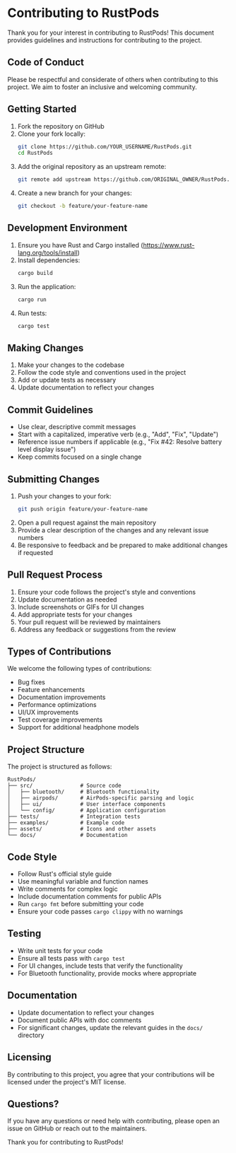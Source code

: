 # Contributing to RustPods

Thank you for your interest in contributing to RustPods! This document provides guidelines and instructions for contributing to the project.

## Code of Conduct

Please be respectful and considerate of others when contributing to this project. We aim to foster an inclusive and welcoming community.

## Getting Started

1. Fork the repository on GitHub
2. Clone your fork locally:
   ```sh
   git clone https://github.com/YOUR_USERNAME/RustPods.git
   cd RustPods
   ```
3. Add the original repository as an upstream remote:
   ```sh
   git remote add upstream https://github.com/ORIGINAL_OWNER/RustPods.git
   ```
4. Create a new branch for your changes:
   ```sh
   git checkout -b feature/your-feature-name
   ```

## Development Environment

1. Ensure you have Rust and Cargo installed (https://www.rust-lang.org/tools/install)
2. Install dependencies:
   ```sh
   cargo build
   ```
3. Run the application:
   ```sh
   cargo run
   ```
4. Run tests:
   ```sh
   cargo test
   ```

## Making Changes

1. Make your changes to the codebase
2. Follow the code style and conventions used in the project
3. Add or update tests as necessary
4. Update documentation to reflect your changes

## Commit Guidelines

- Use clear, descriptive commit messages
- Start with a capitalized, imperative verb (e.g., "Add", "Fix", "Update")
- Reference issue numbers if applicable (e.g., "Fix #42: Resolve battery level display issue")
- Keep commits focused on a single change

## Submitting Changes

1. Push your changes to your fork:
   ```sh
   git push origin feature/your-feature-name
   ```
2. Open a pull request against the main repository
3. Provide a clear description of the changes and any relevant issue numbers
4. Be responsive to feedback and be prepared to make additional changes if requested

## Pull Request Process

1. Ensure your code follows the project's style and conventions
2. Update documentation as needed
3. Include screenshots or GIFs for UI changes
4. Add appropriate tests for your changes
5. Your pull request will be reviewed by maintainers
6. Address any feedback or suggestions from the review

## Types of Contributions

We welcome the following types of contributions:

- Bug fixes
- Feature enhancements
- Documentation improvements
- Performance optimizations
- UI/UX improvements
- Test coverage improvements
- Support for additional headphone models

## Project Structure

The project is structured as follows:

```
RustPods/
├── src/               # Source code
│   ├── bluetooth/     # Bluetooth functionality
│   ├── airpods/       # AirPods-specific parsing and logic
│   ├── ui/            # User interface components
│   └── config/        # Application configuration
├── tests/             # Integration tests
├── examples/          # Example code
├── assets/            # Icons and other assets
└── docs/              # Documentation
```

## Code Style

- Follow Rust's official style guide
- Use meaningful variable and function names
- Write comments for complex logic
- Include documentation comments for public APIs
- Run `cargo fmt` before submitting your code
- Ensure your code passes `cargo clippy` with no warnings

## Testing

- Write unit tests for your code
- Ensure all tests pass with `cargo test`
- For UI changes, include tests that verify the functionality
- For Bluetooth functionality, provide mocks where appropriate

## Documentation

- Update documentation to reflect your changes
- Document public APIs with doc comments
- For significant changes, update the relevant guides in the `docs/` directory

## Licensing

By contributing to this project, you agree that your contributions will be licensed under the project's MIT license.

## Questions?

If you have any questions or need help with contributing, please open an issue on GitHub or reach out to the maintainers.

Thank you for contributing to RustPods! 
